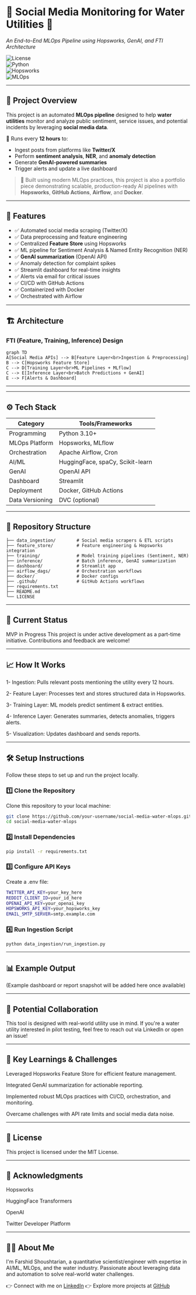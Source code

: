 # 🚰 Social Media Monitoring for Water Utilities 🌊  
*An End-to-End MLOps Pipeline using Hopsworks, GenAI, and FTI Architecture*

![License](https://img.shields.io/badge/Status-MVP%20In%20Progress-blue)  
![Python](https://img.shields.io/badge/Python-3.10+-blue.svg)  
![Hopsworks](https://img.shields.io/badge/Powered_by-Hopsworks-green)  
![MLOps](https://img.shields.io/badge/MLOps-End_to_End-orange)

---

## 📖 Project Overview
This project is an automated **MLOps pipeline** designed to help **water utilities** monitor and analyze public sentiment, service issues, and potential incidents by leveraging **social media data**.

🔹 Runs every **12 hours** to:
- Ingest posts from platforms like **Twitter/X**
- Perform **sentiment analysis**, **NER**, and **anomaly detection**
- Generate **GenAI-powered summaries**
- Trigger alerts and update a live dashboard

> 🎯 Built using modern MLOps practices, this project is also a portfolio piece demonstrating scalable, production-ready AI pipelines with **Hopsworks**, **GitHub Actions**, **Airflow**, and **Docker**.

---

## 🚀 Features
- ✅ Automated social media scraping (Twitter/X)
- ✅ Data preprocessing and feature engineering
- ✅ Centralized **Feature Store** using Hopsworks
- ✅ ML pipeline for Sentiment Analysis & Named Entity Recognition (NER)
- ✅ **GenAI summarization** (OpenAI API)
- ✅ Anomaly detection for complaint spikes
- ✅ Streamlit dashboard for real-time insights
- ✅ Alerts via email for critical issues
- ✅ CI/CD with GitHub Actions
- ✅ Containerized with Docker
- ✅ Orchestrated with Airflow

---

## 🏗️ Architecture

### FTI (Feature, Training, Inference) Design
```mermaid
graph TD
A[Social Media APIs] --> B[Feature Layer<br>Ingestion & Preprocessing]
B --> C[Hopsworks Feature Store]
C --> D[Training Layer<br>ML Pipelines + MLflow]
C --> E[Inference Layer<br>Batch Predictions + GenAI]
E --> F[Alerts & Dashboard]
```
---
---

## ⚙️ Tech Stack
| **Category**     | **Tools/Frameworks**              |
|------------------|-----------------------------------|
| Programming      | Python 3.10+                      |
| MLOps Platform   | Hopsworks, MLflow                 |
| Orchestration    | Apache Airflow, Cron              |
| AI/ML            | HuggingFace, spaCy, Scikit-learn  |
| GenAI            | OpenAI API                        |
| Dashboard        | Streamlit                         |
| Deployment       | Docker, GitHub Actions            |
| Data Versioning  | DVC (optional)                    |

---

## 📂 Repository Structure
```plaintext
├── data_ingestion/        # Social media scrapers & ETL scripts
├── feature_store/         # Feature engineering & Hopsworks integration
├── training/              # Model training pipelines (Sentiment, NER)
├── inference/             # Batch inference, GenAI summarization
├── dashboard/             # Streamlit app
├── airflow_dags/          # Orchestration workflows
├── docker/                # Docker configs
├── .github/               # GitHub Actions workflows
├── requirements.txt
├── README.md
└── LICENSE
```
---

## 🚧 Current Status
MVP in Progress
This project is under active development as a part-time initiative. Contributions and feedback are welcome!

---

## 📈 How It Works
1- Ingestion: Pulls relevant posts mentioning the utility every 12 hours.

2- Feature Layer: Processes text and stores structured data in Hopsworks.

3- Training Layer: ML models predict sentiment & extract entities.

4- Inference Layer: Generates summaries, detects anomalies, triggers alerts.

5- Visualization: Updates dashboard and sends reports.

---

## 🛠️ Setup Instructions

Follow these steps to set up and run the project locally.

### 1️⃣ Clone the Repository
Clone this repository to your local machine:

```bash
git clone https://github.com/your-username/social-media-water-mlops.git
cd social-media-water-mlops
```

### 2️⃣ Install Dependencies

```bash
pip install -r requirements.txt
```

### 3️⃣ Configure API Keys
Create a .env file:

```bash
TWITTER_API_KEY=your_key_here
REDDIT_CLIENT_ID=your_id_here
OPENAI_API_KEY=your_openai_key
HOPSWORKS_API_KEY=your_hopsworks_key
EMAIL_SMTP_SERVER=smtp.example.com
```

### 4️⃣ Run Ingestion Script
```bash
python data_ingestion/run_ingestion.py
```
---

## 📊 Example Output
(Example dashboard or report snapshot will be added here once available)

---
## 🤝 Potential Collaboration
This tool is designed with real-world utility use in mind. If you're a water utility interested in pilot testing, feel free to reach out via LinkedIn or open an issue!

---

## 🌟 Key Learnings & Challenges
Leveraged Hopsworks Feature Store for efficient feature management.

Integrated GenAI summarization for actionable reporting.

Implemented robust MLOps practices with CI/CD, orchestration, and monitoring.

Overcame challenges with API rate limits and social media data noise.

---

## 📝 License
This project is licensed under the MIT License.

---

## 🙌 Acknowledgments
Hopsworks

HuggingFace Transformers

OpenAI

Twitter Developer Platform

---

## 👨‍💻 About Me
I'm Farshid Shoushtarian, a quantitative scientist/engineer with expertise in AI/ML, MLOps, and the water industry. Passionate about leveraging data and automation to solve real-world water challenges.

👉 Connect with me on [LinkedIn](https://www.linkedin.com/in/farshid-shoushtarian-ph-d-7537b683/)
👉 Explore more projects at [GitHub](https://github.com/Farshidshoushtarian)


